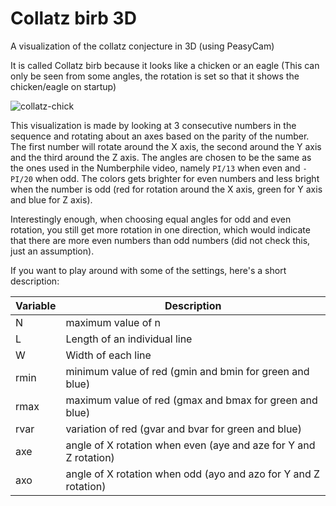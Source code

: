 # Collatz birb 3D
A visualization of the collatz conjecture in 3D (using PeasyCam)

It is called Collatz birb because it looks like a chicken or an eagle (This can only be seen from some angles, the rotation is set so that it shows the chicken/eagle on startup)

![collatz-chick](https://i.imgur.com/oAxArLX.png "calculated using N=100,000")

This visualization is made by looking at 3 consecutive numbers in the sequence and rotating about an axes based on the parity of the number.
The first number will rotate around the X axis, the second around the Y axis and the third around the Z axis.
The angles are chosen to be the same as the ones used in the Numberphile video, namely `PI/13` when even and `-PI/20` when odd. The colors gets brighter for even numbers and less bright when the number is odd (red for rotation around the X axis, green for Y axis and blue for Z axis).

Interestingly enough, when choosing equal angles for odd and even rotation, you still get more rotation in one direction, which would indicate that there are more even numbers than odd numbers (did not check this, just an assumption).

If you want to play around with some of the settings, here's a short description:

Variable | Description
-------- | -----------
N | maximum value of n
L | Length of an individual line
W | Width of each line
rmin | minimum value of red (gmin and bmin for green and blue)
rmax | maximum value of red (gmax and bmax for green and blue)
rvar | variation of red (gvar and bvar for green and blue)
axe | angle of X rotation when even (aye and aze for Y and Z rotation)
axo | angle of X rotation when odd (ayo and azo for Y and Z rotation)
